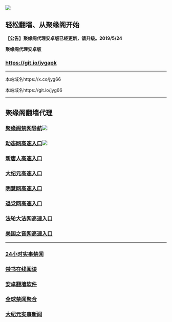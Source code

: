 ![](https://raw.githubusercontent.com/hao369/a/master/j.jpg)



## 轻松翻墙、从聚缘阁开始



**【公告】聚缘阁代理安卓版已经更新，请升级。2019/5/24**

 
**聚缘阁代理安卓版**
### https://git.io/jygapk  

***

本站域名https://x.co/jyg66 

本站域名https://git.io/jyg66



***




## 聚缘阁翻墙代理 

### [聚缘阁禁网导航](http://df3.docseg.com.ar/dh)![](https://raw.githubusercontent.com/hao369/a/master/tj.gif)

### [动态网高速入口](http://df3.docseg.com.ar/6/2587/520)![](https://raw.githubusercontent.com/hao369/a/master/jygdl.gif)



### [新唐人高速入口](http://df3.docseg.com.ar/6/454232/5)

### [大纪元高速入口](http://df3.docseg.com.ar/6/454232/7)

### [明慧网高速入口](http://df3.docseg.com.ar/6/454232/3)

### [退党网高速入口](http://df3.docseg.com.ar/6/454232/8)

### [法轮大法网高速入口](http://df3.docseg.com.ar/6/5232/15)

### [美国之音网高速入口](http://df3.docseg.com.ar/6/5232/18)




***






### [24小时实事禁闻](https://git.io/fj3Go)

### [禁书在线阅读](https://github.com/txyzum203/djy/blob/master/gb/9p.md?flntdtv#1)


### [安卓翻墙软件](https://git.io/afq)

### [全球禁闻聚合](https://github.com/gfw-breaker/banned-news1/blob/master/README.md)

### [大纪元实事新闻](https://git.io/fjmgE)






